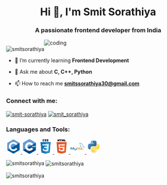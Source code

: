 <h1 align="center">Hi 👋, I'm Smit Sorathiya</h1>
<h3 align="center">A passionate frontend developer from India</h3>

<img align="right" alt="coding" width="400" src="https://user-images.githubusercontent.com/55389276/140866485-8fb1c876-9a8f-4d6a-98dc-08c4981eaf70.gif">


<p align="left"> <img src="https://komarev.com/ghpvc/?username=smitsorathiya&label=Profile%20views&color=0e75b6&style=flat" alt="smitsorathiya" /> </p>

- 🌱 I’m currently learning **Frontend Development**

- 💬 Ask me about **C, C++, Python**

- 📫 How to reach me **smitssorathiya30@gmail.com**

<h3 align="left">Connect with me:</h3>
<p align="left">
<a href="https://linkedin.com/in/smit-sorathiya" target="blank"><img align="center" src="https://raw.githubusercontent.com/rahuldkjain/github-profile-readme-generator/master/src/images/icons/Social/linked-in-alt.svg" alt="smit-sorathiya" height="30" width="40" /></a>
<a href="https://instagram.com/smit_sorathiya" target="blank"><img align="center" src="https://raw.githubusercontent.com/rahuldkjain/github-profile-readme-generator/master/src/images/icons/Social/instagram.svg" alt="smit_sorathiya" height="30" width="40" /></a>
</p>

<h3 align="left">Languages and Tools:</h3>
<p align="left"> <a href="https://www.cprogramming.com/" target="_blank" rel="noreferrer"> <img src="https://raw.githubusercontent.com/devicons/devicon/master/icons/c/c-original.svg" alt="c" width="40" height="40"/> </a> <a href="https://www.w3schools.com/cpp/" target="_blank" rel="noreferrer"> <img src="https://raw.githubusercontent.com/devicons/devicon/master/icons/cplusplus/cplusplus-original.svg" alt="cplusplus" width="40" height="40"/> </a> <a href="https://www.w3schools.com/css/" target="_blank" rel="noreferrer"> <img src="https://raw.githubusercontent.com/devicons/devicon/master/icons/css3/css3-original-wordmark.svg" alt="css3" width="40" height="40"/> </a> <a href="https://www.w3.org/html/" target="_blank" rel="noreferrer"> <img src="https://raw.githubusercontent.com/devicons/devicon/master/icons/html5/html5-original-wordmark.svg" alt="html5" width="40" height="40"/> </a> <a href="https://www.mysql.com/" target="_blank" rel="noreferrer"> <img src="https://raw.githubusercontent.com/devicons/devicon/master/icons/mysql/mysql-original-wordmark.svg" alt="mysql" width="40" height="40"/> </a> <a href="https://www.python.org" target="_blank" rel="noreferrer"> <img src="https://raw.githubusercontent.com/devicons/devicon/master/icons/python/python-original.svg" alt="python" width="40" height="40"/> </a> </p>

<p><img align="left" src="https://github-readme-stats.vercel.app/api/top-langs?username=smitsorathiya&show_icons=true&locale=en&layout=compact" alt="smitsorathiya" /></p>

<p>&nbsp;<img align="center" src="https://github-readme-stats.vercel.app/api?username=smitsorathiya&show_icons=true&locale=en" alt="smitsorathiya" /></p>

<p><img align="center" src="https://github-readme-streak-stats.herokuapp.com/?user=smitsorathiya&" alt="smitsorathiya" /></p>
